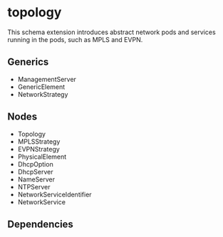 # topology

This schema extension introduces abstract network pods and services running in the
pods, such as MPLS and EVPN.


## Generics

- ManagementServer
- GenericElement
- NetworkStrategy

## Nodes

- Topology
- MPLSStrategy
- EVPNStrategy
- PhysicalElement
- DhcpOption
- DhcpServer
- NameServer
- NTPServer
- NetworkServiceIdentifier
- NetworkService

## Dependencies

